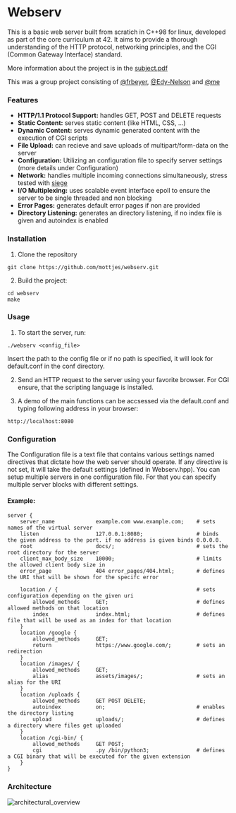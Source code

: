 # Webserv

This is a basic web server built from scratich in C++98 for linux, developed as part of the core curriculum at 42.
It aims to provide a thorough understanding of the HTTP protocol, networking principles, and the CGI (Common Gateway Interface) standard.

More information about the project is in the [subject.pdf](https://github.com/mottjes/webserv/blob/main/subject.pdf)

This was a group project consisting of [@frbeyer](https://github.com/frbeyer1), [@Edy-Nelson](https://github.com/Edy-Nelson) and [@me](https://github.com/mottjes)

### Features

- **HTTP/1.1 Protocol Support:** handles GET, POST and DELETE requests
- **Static Content:** serves static content (like HTML, CSS, ...)
- **Dynamic Content:** serves dynamic generated content with the execution of CGI scripts
- **File Upload:** can recieve and save uploads of multipart/form-data on the server
- **Configuration:** Utilizing an configuration file to specify server settings (more details under Configuration)
- **Network:** handles multiple incoming connections simultaneously, stress tested with [siege](https://github.com/JoeDog/siege)
- **I/O Multiplexing:** uses scalable event interface epoll to ensure the server to be single threaded and non blocking
- **Error Pages:** generates default error pages if non are provided
- **Directory Listening:**  generates an directory listening, if no index file is given and autoindex is enabled

### Installation

1. Clone the repository
```
git clone https://github.com/mottjes/webserv.git
```
2. Build the project:
```
cd webserv
make
```

### Usage

1. To start the server, run:
```
./webserv <config_file>
```
Insert the path to the config file or if no path is specified, it will look for default.conf in the conf directory.

2. Send an HTTP request to the server using your favorite browser. For CGI ensure, that the scripting language is installed.

3. A demo of the main functions can be accsessed via the default.conf and typing following address in your browser:
```
http://localhost:8080
```

### Configuration

The Configuration file is a text file that contains various settings named directives that dictate how the web server should operate. If any directive is not set, it will take the default settings (defined in Webserv.hpp). You can setup multiple servers in one configuration file. For that you can specify multiple server blocks with different settings.

#### Example:

```
server {
    server_name             example.com www.example.com;    # sets names of the virtual server
    listen                  127.0.0.1:8080;                 # binds the given address to the port. if no address is given binds 0.0.0.0.
    root                    docs/;                          # sets the root directory for the server
    client_max_body_size    10000;                          # limits the allowed client body size in
    error_page              404 error_pages/404.html;       # defines the URI that will be shown for the specifc error

    location / {                                            # sets configuration depending on the given uri
        allowed_methods     GET;                            # defines allowed methods on that location
        index               index.html;                     # defines file that will be used as an index for that location
    }
    location /google {
        allowed_methods     GET;
        return              https://www.google.com/;        # sets an redirection
    }
    location /images/ {
        allowed_methods     GET;
        alias               assets/images/;                 # sets an alias for the URI
    }
    location /uploads {
        allowed_methods     GET POST DELETE;
        autoindex           on;                             # enables the directory listing
        upload              uploads/;                       # defines a directory where files get uploaded
    }
    location /cgi-bin/ {
        allowed_methods     GET POST;
        cgi                 .py /bin/python3;               # defines a CGI binary that will be executed for the given extension
    }
}
```
### Architecture

![architectural_overview](https://github.com/user-attachments/assets/533395d9-895a-4fa2-9305-5289260f125d)

